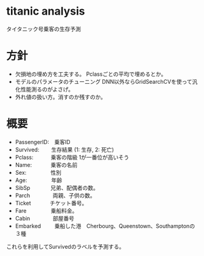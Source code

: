 # titanic analysis
タイタニック号乗客の生存予測

# 方針
- 欠損地の埋め方を工夫する。
    Pclassごとの平均で埋めるとか。
- モデルのパラメータのチューニング
    DNN以外ならGridSearchCVを使って汎化性能測るのがよさげ。
- 外れ値の扱い方。消すのか残すのか。

# 概要
- PassengerID:　乗客ID
- Survived: 　　生存結果 (1: 生存, 2: 死亡)　
- Pclass: 　　　乗客の階級 1が一番位が高いそう
- Name: 　　 　乗客の名前
- Sex: 　　　　 性別
- Age: 　　　　 年齢
- SibSp 　　 　 兄弟、配偶者の数。
- Parch 　　　　両親、子供の数。
- Ticket 　　　 チケット番号。
- Fare 　　　　 乗船料金。
- Cabin 　　　　部屋番号
- Embarked 　　 乗船した港　Cherbourg、Queenstown、Southamptonの３種

これらを利用してSurvivedのラベルを予測する。
